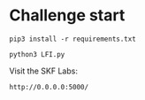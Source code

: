 # Challenge start

```
pip3 install -r requirements.txt
```

```
python3 LFI.py
```

Visit the SKF Labs:
```
http://0.0.0.0:5000/
```
